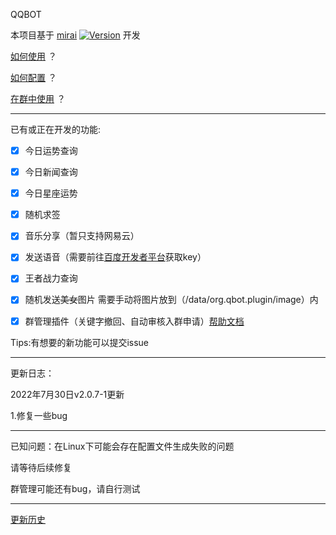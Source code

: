 QQBOT

本项目基于 [mirai](https://github.com/mamoe/mirai) [![Version](https://img.shields.io/badge/version-2.12.0-red)](https://github.com/mamoe/mirai/releases/tag/v2.12.0)
开发

[如何使用](https://github.com/mamoe/mirai/blob/dev/mirai-console/docs/ConfiguringProjects.md) ？

[如何配置](https://github.com/duan649953543/Qbot/blob/main/CONFIG.md) ？

[在群中使用](https://www.miraiqbot.xyz) ？

---

已有或正在开发的功能:

- [x] 今日运势查询

- [x] 今日新闻查询

- [x] 今日星座运势

- [x] 随机求签

- [x] 音乐分享（暂只支持网易云）

- [x] 发送语音（需要前往[百度开发者平台](https://ai.baidu.com/tech/speech)获取key）

- [x] 王者战力查询

- [x] 随机发送~~美女~~图片 需要手动将图片放到（/data/org.qbot.plugin/image）内

- [x] 群管理插件（关键字撤回、自动审核入群申请）[帮助文档](https://www.miraiqbot.xyz)

Tips:有想要的新功能可以提交issue

---

更新日志：

2022年7月30日v2.0.7-1更新

1.修复一些bug

---

已知问题：在Linux下可能会存在配置文件生成失败的问题

请等待后续修复

群管理可能还有bug，请自行测试

---
[更新历史](https://github.com/duan649953543/Qbot/blob/main/UPDATE.md)

